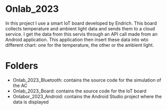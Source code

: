 # Onlab_2023

In this project I use a smart IoT board developed by Endrich. This board collects temperature and ambient light data and sends them to a cloud service. 
I get the data from this servis through an API call made from an Android application. This application then insert these data into wto different chart: one for the temperature, the other or the ambient light.

# Folders
- Onlab_2023_Bluetooth: contains the source code for the simulation of the AC
- Onlab_2023_Board: contains the source code for the IoT board
- Onlabor_2023_Android: contains the Android Studio project where the data is displayed
